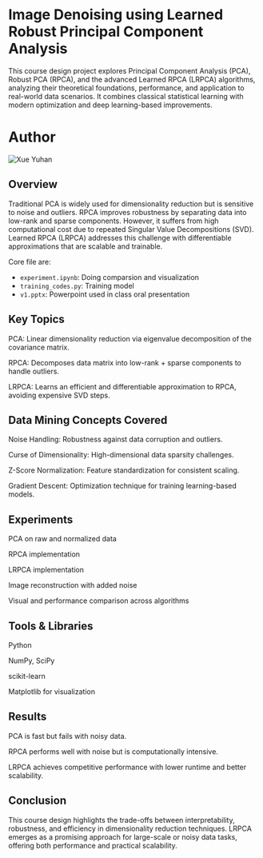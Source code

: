 # Image Denoising using Learned Robust Principal Component Analysis
This course design project explores Principal Component Analysis (PCA), Robust PCA (RPCA), and the advanced Learned RPCA (LRPCA) algorithms, analyzing their theoretical foundations, performance, and application to real-world data scenarios. It combines classical statistical learning with modern optimization and deep learning-based improvements.

# Author
![Xue Yuhan](https://felisevan.net)

## Overview
Traditional PCA is widely used for dimensionality reduction but is sensitive to noise and outliers. RPCA improves robustness by separating data into low-rank and sparse components. However, it suffers from high computational cost due to repeated Singular Value Decompositions (SVD). Learned RPCA (LRPCA) addresses this challenge with differentiable approximations that are scalable and trainable.

Core file are: 
* `experiment.ipynb`: Doing comparsion and visualization
* `training_codes.py`: Training model
* `v1.pptx`: Powerpoint used in class oral presentation

## Key Topics
PCA: Linear dimensionality reduction via eigenvalue decomposition of the covariance matrix.

RPCA: Decomposes data matrix into low-rank + sparse components to handle outliers.

LRPCA: Learns an efficient and differentiable approximation to RPCA, avoiding expensive SVD steps.

## Data Mining Concepts Covered
Noise Handling: Robustness against data corruption and outliers.

Curse of Dimensionality: High-dimensional data sparsity challenges.

Z-Score Normalization: Feature standardization for consistent scaling.

Gradient Descent: Optimization technique for training learning-based models.

## Experiments
PCA on raw and normalized data

RPCA implementation

LRPCA implementation

Image reconstruction with added noise

Visual and performance comparison across algorithms

## Tools & Libraries
Python

NumPy, SciPy

scikit-learn

Matplotlib for visualization

## Results
PCA is fast but fails with noisy data.

RPCA performs well with noise but is computationally intensive.

LRPCA achieves competitive performance with lower runtime and better scalability.

## Conclusion
This course design highlights the trade-offs between interpretability, robustness, and efficiency in dimensionality reduction techniques. LRPCA emerges as a promising approach for large-scale or noisy data tasks, offering both performance and practical scalability.